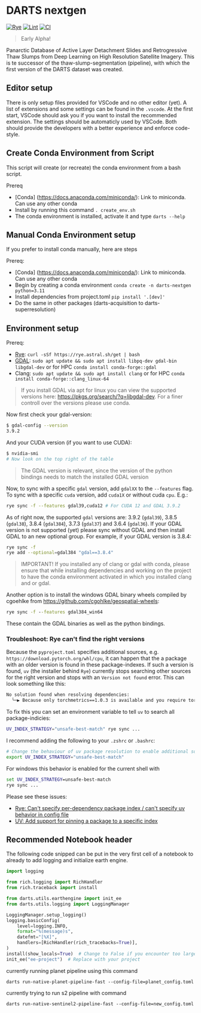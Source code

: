 # DARTS nextgen

[![Rye](https://img.shields.io/endpoint?url=https://raw.githubusercontent.com/astral-sh/rye/main/artwork/badge.json)](https://rye.astral.sh)
[![Lint](https://github.com/awi-response/darts-nextgen/actions/workflows/ruff.yml/badge.svg)](https://github.com/awi-response/darts-nextgen/actions/workflows/ruff.yml)
[![CI](https://github.com/awi-response/darts-nextgen/actions/workflows/update_version.yml/badge.svg)](https://github.com/awi-response/darts-nextgen/actions/workflows/update_version.yml)

> Early Alpha!

Panarctic Database of Active Layer Detachment Slides and Retrogressive Thaw Slumps from Deep Learning on High Resolution Satellite Imagery.
This is te successor of the thaw-slump-segmentation (pipeline), with which the first version of the DARTS dataset was created.

## Editor setup

There is only setup files provided for VSCode and no other editor (yet).
A list of extensions and some settings can be found in the `.vscode`.
At the first start, VSCode should ask you if you want to install the recommended extension.
The settings should be automaticly used by VSCode.
Both should provide the developers with a better experience and enforce code-style.

## Create Conda Environment from Script

This script will create (or recreate) the conda environment from a bash script.

Prereq
 - [Conda] (https://docs.anaconda.com/miniconda/): Link to miniconda. Can use any other conda
 - Install by running this command `. create_env.sh`
 - The conda environment is installed, activate it and type `darts --help`

## Manual Conda Environment setup

If you prefer to install conda manually, here are steps

Prereq:
 - [Conda] (https://docs.anaconda.com/miniconda/): Link to miniconda. Can use any other conda
 - Begin by creating a conda environment `conda create -n darts-nextgen python=3.11`
 - Install dependencies from project.toml `pip install '.[dev]'`
 - Do the same in other packages (darts-acquisition to darts-superresolution)


## Environment setup

Prereq:

- [Rye](https://rye.astral.sh/): `curl -sSf https://rye.astral.sh/get | bash`
- [GDAL](https://gdal.org/en/latest/index.html): `sudo apt update && sudo apt install libpq-dev gdal-bin libgdal-dev` or for HPC `conda install conda-forge::gdal`
- Clang: `sudo apt update && sudo apt install clang` or for HPC `conda install conda-forge::clang_linux-64`

> If you install GDAL via apt for linux you can view the supported versions here: <https://pkgs.org/search/?q=libgdal-dev>. For a finer controll over the versions please use conda.

Now first check your gdal-version:

```sh
$ gdal-config --version
3.9.2
```

And your CUDA version (if you want to use CUDA):

```sh
$ nvidia-smi
# Now look on the top right of the table
```

> The GDAL version is relevant, since the version of the python bindings needs to match the installed GDAL version

Now, to sync with a specific `gdal` version, add `gdalXX` to the `--features` flag.
To sync with a specific `cuda` version, add `cuda1X` or without cuda `cpu`.
E.g.:

```sh
rye sync -f --features gdal39,cuda12 # For CUDA 12 and GDAL 3.9.2
```

As of right now, the supported `gdal` versions are: 3.9.2 (`gdal39`), 3.8.5 (`gdal38`), 3.8.4 (`gdal384`), 3.7.3 (`gdal37`) and 3.6.4 (`gdal36`).
If your GDAL version is not supported (yet) please sync without GDAL and then install GDAL to an new optional group. For example, if your GDAL version is 3.8.4:

```sh
rye sync -f
rye add --optional=gdal384 "gdal==3.8.4"
```

> IMPORTANT! If you installed any of clang or gdal with conda, please ensure that while installing dependencies and working on the project to have the conda environment activated in which you installed clang and or gdal.

Another option is to install the windows GDAL binary wheels compiled by cgoehlke from <https://github.com/cgohlke/geospatial-wheels>:

```cmd
rye sync -f --features gdal384_win64
```

These contain the GDAL binaries as well as the python bindings.

### Troubleshoot: Rye can't find the right versions

Because the `pyproject.toml` specifies additional sources, e.g. `https://download.pytorch.org/whl/cpu`, it can happen that the a package with an older version is found in these package-indexes.
If such a version is found, `uv` (the installer behind `Rye`) currently stops searching other sources for the right version and stops with an `Version not found` error.
This can look something like this:

```sh
No solution found when resolving dependencies:
  ╰─▶ Because only torchmetrics==1.0.3 is available and you require torchmetrics>=1.4.1, we can conclude that your requirements are unsatisfiable.
```

To fix this you can set an environment variable to tell `uv` to search all package-indicies:

```sh
UV_INDEX_STRATEGY="unsafe-best-match" rye sync ...
```

I recommend adding the following to your `.zshrc` or `.bashrc`:

```sh
# Change the behaviour of uv package resolution to enable additional sources without breaking existing version-requirements
export UV_INDEX_STRATEGY="unsafe-best-match"
```

For windows this behavior is enabled for the current shell with

```cmd
set UV_INDEX_STRATEGY=unsafe-best-match
rye sync ...
```

Please see these issues:

- [Rye: Can't specify per-dependency package index / can't specify uv behavior in config file](https://github.com/astral-sh/rye/issues/1210#issuecomment-2263761535)
- [UV: Add support for pinning a package to a specific index](https://github.com/astral-sh/uv/issues/171)

## Recommended Notebook header

The following code snipped can be put in the very first cell of a notebook to already to add logging and initialize earth engine.

```python
import logging

from rich.logging import RichHandler
from rich.traceback import install

from darts.utils.earthengine import init_ee
from darts.utils.logging import LoggingManager

LoggingManager.setup_logging()
logging.basicConfig(
    level=logging.INFO,
    format="%(message)s",
    datefmt="[%X]",
    handlers=[RichHandler(rich_tracebacks=True)],
)
install(show_locals=True)  # Change to False if you encounter too large tracebacks
init_ee("ee-project")  # Replace with your project
```

currently running planet pipeline using this command 

`darts run-native-planet-pipeline-fast --config-file=planet_config.toml`

currently trying to run s2 pipeline with command

`darts run-native-sentinel2-pipeline-fast --config-file=new_config.toml`